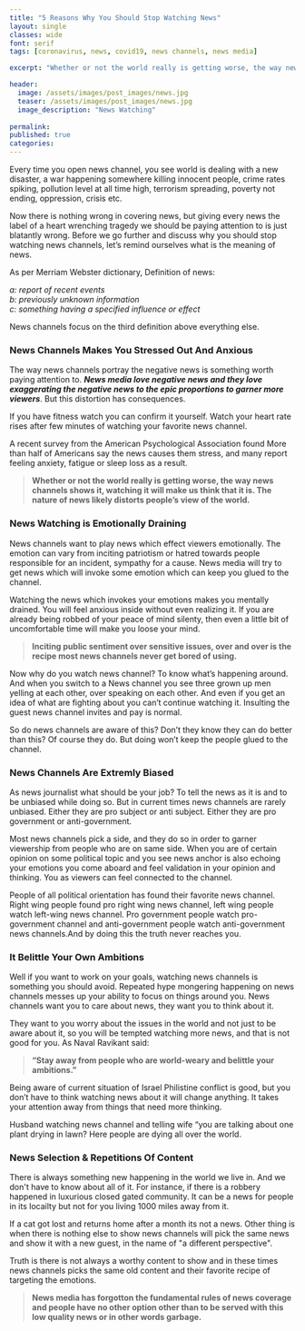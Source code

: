 ```yaml
---
title: "5 Reasons Why You Should Stop Watching News"
layout: single
classes: wide
font: serif
tags: [coronavirus, news, covid19, news channels, news media]

excerpt: "Whether or not the world really is getting worse, the way news channels portray news watching it will make us think that it is."

header:
  image: /assets/images/post_images/news.jpg
  teaser: /assets/images/post_images/news.jpg
  image_description: "News Watching"
  
permalink:
published: true
categories: 
---
```


Every time you open news channel, you see world is dealing with a new disaster, a war happening somewhere killing innocent people, crime rates spiking, pollution level at all time high, terrorism spreading, poverty not ending, oppression, crisis etc.

Now there is nothing wrong in covering news, but giving every news the label of a heart wrenching tragedy we should be paying attention to is just blatantly wrong. Before we go further and discuss why you should stop watching news channels, let’s remind ourselves what is the meaning of news.

As per Merriam Webster dictionary, Definition of news: 

<em>a: report of recent events </em><br>
<em>b: previously unknown information </em><br>
<em>c: something having a specified influence or effect</em><br>


News channels focus on the third definition above everything else. 


### News Channels Makes You Stressed Out And Anxious ###

The way news channels portray the negative news is something worth paying attention to. <em>**News media love negative news and they love exaggerating the negative news to the epic proportions to garner more viewers**</em>. But this distortion has consequences.

If you have fitness watch you can confirm it yourself. Watch your heart rate rises after few minutes of watching your favorite news channel.

A recent survey from the American Psychological Association found More than half of Americans say the news causes them stress, and many report feeling anxiety, fatigue or sleep loss as a result.

>**Whether or not the world really is getting worse, the way news channels shows it, watching it will make us think that it is. The nature of news likely distorts people’s view of the world.**


### News Watching is Emotionally Draining ###

News channels want to play news which effect viewers emotionally. The emotion can vary from inciting patriotism or hatred towards people responsible for an incident, sympathy for a cause. News media will try to get news which will invoke some emotion which can keep you glued to the channel. 

Watching the news which invokes your emotions makes you mentally drained. You will feel anxious inside without even realizing it.  If you are already being robbed of your peace of mind silenty, then even a little bit of uncomfortable time will make you loose your mind.

 >**Inciting public sentiment over sensitive issues, over and over is the recipe most news channels never get bored of using.** 

Now why do you watch news channel? To know what’s happening around. And when you switch to a News channel you see three grown up men yelling at each other, over speaking on each other. And even if you get an idea of what are fighting about you can’t continue watching it. Insulting the guest news channel invites and pay is normal. 



So do news channels are aware of this? Don’t they know they can do better than this? Of course they do. But doing won’t keep the people glued to the channel.



### News Channels Are Extremly Biased ###

As news journalist what should be your job? To tell the news as it is and to be unbiased while doing so.
But in current times news channels are rarely unbiased. Either they are pro subject or anti subject. Either they are pro government or anti-government. 

Most news channels pick a side, and they do so in order to garner viewership from people who are on same side. When you are of certain opinion on some political topic and you see news anchor is also echoing your emotions you come aboard and feel validation in your opinion and thinking. You as viewers can feel connected to the channel. 

People of all political orientation has found their favorite news channel. Right wing people found pro right wing news channel, left wing people watch left-wing news channel. Pro government people watch pro-government channel and anti-government people watch anti-government news channels.And by doing this the truth never reaches you.



### It Belittle Your Own Ambitions ###

Well if you want to work on your goals, watching news channels is something you should avoid. Repeated hype mongering happening on news channels messes up your ability to focus on things around you. News channels want you to care about news, they want you to think about it. 

They want to you worry about the issues in the world and not just to be aware about it, so you will be tempted watching more news, and that is not good for you. As Naval Ravikant said:

> **“Stay away from people who are world-weary and belittle your ambitions.”**

Being aware of current situation of Israel Philistine conflict is good, but you don’t have to think watching news about it will change anything. It takes your attention away from things that need more thinking.

Husband watching news channel and telling wife “you are talking about one plant drying in lawn? Here people are dying all over the world. 


 
### News Selection & Repetitions Of Content ### 

There is always something new happening in the world we live in. And we don't have to know about all of it. For instance, if there is a robbery happened in luxurious closed gated community. It can be a news for people in its locailty but not for you living 1000 miles away from it.

If a cat got lost and returns home after a month its not a news. Other thing is when there is nothing else to show news channels will pick the same news and show it with a new guest, in the name of "a different perspective".

Truth is there is not always a worthy content to show and in these times news channels picks the same old content and their favorite recipe of targeting the emotions. 


>**News media has forgotton the fundamental rules of news coverage and people have no other option other than to be served with this low quality news or in other words garbage.** 
